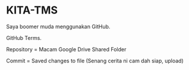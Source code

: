 # KITA-TMS
Saya boomer muda menggunakan GitHub.

GitHub Terms.

Repository = Macam Google Drive Shared Folder

Commit = Saved changes to file (Senang cerita ni cam dah siap, upload)

